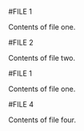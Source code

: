 #FILE 1

Contents of file one.

#FILE 2

Contents of file two.

#FILE 1

Contents of file one.

#FILE 4

Contents of file four.

